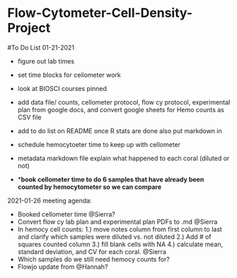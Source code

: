 # Flow-Cytometer-Cell-Density-Project

#To Do List 01-21-2021

- figure out lab times
- set time blocks for ceilometer work
- look at BIOSCI courses pinned
- add data file/ counts,  cellometer protocol, flow cy protocol, experimental plan from google docs, and convert google sheets for Hemo counts as CSV file
- add to do list on README
once R stats are done also put markdown in
- schedule hemocytoeter time to keep up with cellometer

- metadata markdown file explain what happened to each coral (diluted or not)
 
- *****book cellometer time to do 6 samples that have already been counted by hemocytometer so we can compare****


2021-01-26 meeting agenda:  
- Booked cellometer time @Sierra?  
- Convert flow cy lab plan and experimental plan PDFs to .md @Sierra  
- In hemocy cell counts: 1.) move notes column from first column to last and clarify which samples were diluted vs. not diluted 2.) Add # of squares counted column 3.) fill blank cells with NA 4.) calculate mean, standard deviation, and CV for each coral. @Sierra  
- Which samples do we still need hemocy counts for?  
- Flowjo update from @Hannah?   

